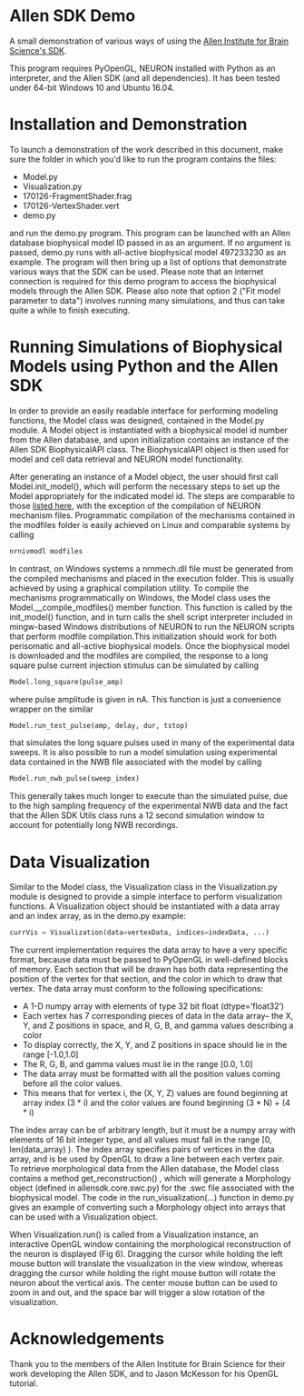 # Allen SDK Demo
A small demonstration of various ways of using the [Allen Institute for Brain Science's SDK](https://alleninstitute.github.io/AllenSDK/).

This program requires PyOpenGL, NEURON installed with Python as an interpreter, and the Allen SDK (and all
dependencies). It has been tested under 64-bit Windows 10 and Ubuntu 16.04.

# Installation and Demonstration
To launch a demonstration of the work described in this document, make sure the folder in which you'd like to run the program contains the files: 

* Model.py
* Visualization.py
* 170126-FragmentShader.frag
* 170126-VertexShader.vert
* demo.py

and run the demo.py program. This program can be launched with an Allen database biophysical model ID passed in as an argument. If no argument is passed, demo.py runs with all-active biophysical model 497233230 as an example. The program will then bring up a list of options that demonstrate various ways that the SDK can be used. Please note that an internet connection is required for this demo program to access the biophysical models through the Allen SDK. Please also note that option 2 ("Fit model parameter to data") involves running many simulations, and thus can take quite a while to finish executing.

# Running Simulations of Biophysical Models using Python and the Allen SDK
In order to provide an easily readable interface for performing modeling functions, the Model class was designed, contained in the Model.py module. A Model object is instantiated with a biophysical model id number from the Allen database, and upon initialization contains an instance of the Allen SDK BiophysicalAPI class. The BiophysicalAPI object is then used for model and cell data retrieval and NEURON model functionality.

After generating an instance of a Model object, the user should first call  Model.init_model(),  which will perform the necessary steps to set up the Model appropriately for the indicated model id. The steps are comparable to those [listed here](https://alleninstitute.github.io/AllenSDK/biophysical_models.html), with the exception of the compilation of NEURON mechanism files. Programmatic compilation of the mechanisms contained in the modfiles folder is easily achieved on Linux and comparable systems by calling
```Python
nrnivmodl modfiles
```
In contrast, on Windows systems a nrnmech.dll file must be generated from the compiled mechanisms and placed in the execution folder. This is usually achieved by using a graphical compilation utility. To compile the mechanisms programmatically on Windows, the Model class uses the Model.\_\_compile_modfiles() member function. This function is called by the init_model() function, and in turn calls the shell script interpreter included in mingw-based Windows distributions of NEURON to run the NEURON scripts that perform modfile compilation.This initialization should work for both perisomatic and all-active biophysical models. Once the biophysical
model is downloaded and the modfiles are compiled, the response to a long square pulse current injection stimulus can be simulated by calling
```Python
Model.long_square(pulse_amp)
```
where pulse amplitude is given in nA. This function is just a convenience wrapper on the similar
```Python
Model.run_test_pulse(amp, delay, dur, tstop)
```
that simulates the long square pulses used in many of the experimental data sweeps. It is also possible to
run a model simulation using experimental data contained in the NWB file associated with the model by
calling
```Python
Model.run_nwb_pulse(sweep_index)
```
This generally takes much longer to execute than the simulated pulse, due to the high sampling frequency
of the experimental NWB data and the fact that the Allen SDK Utils class runs a 12 second simulation
window to account for potentially long NWB recordings.

# Data Visualization
Similar to the Model class, the Visualization class in the Visualization.py module is designed to provide a simple interface to perform visualization functions. A Visualization object should be instantiated with a data array and an index array, as in the demo.py example:
```Python 
currVis = Visualization(data=vertexData, indices=indexData, ...)
```
The current implementation requires the data array to have a very specific format, because data must be passed to PyOpenGL in well-defined blocks of memory. Each section that will be drawn has both data representing the position of the vertex for that section, and the color in which to draw that vertex. The data array must conform to the following specifications:
* A 1-D numpy array with elements of type 32 bit float (dtype=’float32’)
* Each vertex has 7 corresponding pieces of data in the data array– the X, Y, and Z positions in space, and R, G, B, and gamma values describing a color
* To display correctly, the X, Y, and Z positions in space should lie in the range [-1.0,1.0]
* The R, G, B, and gamma values must lie in the range [0.0, 1.0]
* The data array must be formatted with all the position values coming before all the color values.
* This means that for vertex  i,  the (X, Y, Z) values are found beginning at array index (3 * i) and the color values are found beginning (3 * N) + (4 * i)

The index array can be of arbitrary length, but it must be a numpy array with elements of 16 bit integer type, and all values must fall in the range [0, len(data_array) ). The index array specifies pairs of vertices in the data array, and is be used by OpenGL to draw a line between each vertex pair. To retrieve morphological data from the Allen database, the Model class contains a method get_reconstruction() , which will generate a Morphology object (defined in allensdk.core.swc.py) for the .swc file associated with the biophysical model. The code in the  run_visualization(...) function in demo.py gives an example of converting such a Morphology object into arrays that can be used with a Visualization object.

When Visualization.run() is called from a Visualization instance, an interactive OpenGL window containing the morphological reconstruction of the neuron is displayed (Fig 6). Dragging the cursor while holding the left mouse button will translate the visualization in the view window, whereas dragging the cursor while holding the right mouse button will rotate the neuron about the vertical axis. The center mouse button can be used to zoom in and out, and the space bar will trigger a slow rotation of the visualization.

# Acknowledgements
Thank you to the members of the Allen Institute for Brain Science for their work developing the Allen SDK, and to Jason McKesson for his OpenGL tutorial.
